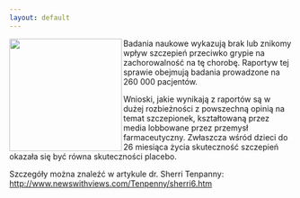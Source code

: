 ```yaml
---
layout: default
---
```

<img src="{{site.baseurl}}\articles\pictures\465.iniekcja.jpg" align="left" HSPACE=”50” VSPACE=”50” width="200"><!--14--><p>
Badania naukowe wykazują brak lub znikomy wpływ szczepień przeciwko grypie na zachorowalność na tę chorobę. Raportyw tej sprawie obejmują badania prowadzone na 260 000 pacjentów.</p><p>Wnioski, jakie wynikają z raportów są w dużej rozbieżności z powszechną opinią na temat szczepionek, kształtowaną przez media lobbowane przez przemysł farmaceutyczny. Zwłaszcza wśród dzieci do 26 miesiąca życia skuteczność szczepień okazała się być równa skuteczności placebo.</p><p>Szczegóły można znaleźć w artykule dr. Sherri Tenpanny: http://www.newswithviews.com/Tenpenny/sherri6.htm</p><p></p>